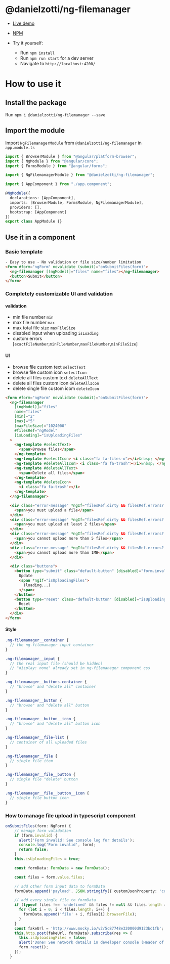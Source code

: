 # @danielzotti/ng-filemanager

- [Live demo](https://danielzotti.github.io/ng-filemanager)

- [NPM](https://www.npmjs.com/package/@danielzotti/ng-filemanager)

- Try it yourself:
  - Run `npm install`
  - Run `npm run start` for a dev server
  - Navigate to `http://localhost:4200/`

# How to use it

## Install the package

Run `npm i @danielzotti/ng-filemanager --save`

## Import the module

Import `NgFilemanagerModule` from `@danielzotti/ng-filemanager` in `app.module.ts`

```typescript
import { BrowserModule } from "@angular/platform-browser";
import { NgModule } from "@angular/core";
import { FormsModule } from "@angular/forms";

import { NgFilemanagerModule } from "@danielzotti/ng-filemanager";

import { AppComponent } from "./app.component";

@NgModule({
  declarations: [AppComponent],
  imports: [BrowserModule, FormsModule, NgFilemanagerModule],
  providers: [],
  bootstrap: [AppComponent]
})
export class AppModule {}
```

## Use it in a component

### Basic template

```html
- Easy to use - No validation or file size/number limitation
<form #form="ngForm" novalidate (submit)="onSubmitFiles(form)">
  <ng-filemanager [(ngModel)]="files" name="files"></ng-filemanager>
  <button>Submit</button>
</form>
```

### Completely customizable UI and validation

#### validation

- min file number `min`
- max file number `max`
- max total file size `maxFileSize`
- disabled input when uploading `isLoading`
- custom errors [`exactFileNumber`,`minFileNumber`,`maxFileNumber`,`minFileSize`]

#### UI

- browse file custom text `selectText`
- browse file custom icon `selectIcon`
- delete all files custom text `deleteAllText`
- delete all files custom icon `deleteAllIcon`
- delete single file custom icom `deleteIcon`

```html
<form #form="ngForm" novalidate (submit)="onSubmitFiles(form)">
  <ng-filemanager
    [(ngModel)]="files"
    name="files"
    [min]="2"
    [max]="5"
    [maxFileSize]="1024000"
    #filesRef="ngModel"
    [isLoading]="isUploadingFiles"
  >
    <ng-template #selectText>
      <span>Browse files</span>
    </ng-template>
    <ng-template #selectIcon> <i class="fa fa-files-o"></i>&nbsp; </ng-template>
    <ng-template #deleteAllIcon> <i class="fa fa-trash"></i>&nbsp; </ng-template>
    <ng-template #deleteAllText>
      <span>Delete all files</span>
    </ng-template>
    <ng-template #deleteIcon>
      <i class="fa fa-trash"></i>
    </ng-template>
  </ng-filemanager>

  <div class="error-message" *ngIf="filesRef.dirty && filesRef.errors?.exactFileNumber">
    <span>you must upload a file</span>
  </div>
  <div class="error-message" *ngIf="filesRef.dirty && filesRef.errors?.minFileNumber">
    <span>you must upload at least 2 files</span>
  </div>
  <div class="error-message" *ngIf="filesRef.dirty && filesRef.errors?.maxFileNumber">
    <span>you cannot upload more than 5 files</span>
  </div>
  <div class="error-message" *ngIf="filesRef.dirty && filesRef.errors?.maxFileSize">
    <span>you cannot upload more than 1MB</span>
  </div>

  <div class="buttons">
    <button type="submit" class="default-button" [disabled]="form.invalid || isUploadingFiles">
      Update
      <span *ngIf="isUploadingFiles">
        (loading...)
      </span>
    </button>
    <button type="reset" class="default-button" [disabled]="isUploadingFiles" *ngIf="form.touched">
      Reset
    </button>
  </div>
</form>
```

#### Style

```scss
.ng-filemanager__container {
  // the ng-filemanager input container
}

.ng-filemanager__input {
  // the real input file (should be hidden)
  // "display: none" already set in ng-filemanager component css
}

.ng-filemanager__buttons-container {
  // "browse" and "delete all" container
}

.ng-filemanager__button {
  // "browse" and "delete all" button
}

.ng-filemanager__button__icon {
  // "browse" and "delete all" button icon
}

.ng-filemanager__file-list {
  // container of all uploaded files
}

.ng-filemanager__file {
  // single file item
}

.ng-filemanager__file__button {
  // single file "delete" button
}

.ng-filemanager__file__button__icon {
  // single file button icon
}
```

### How to manage file upload in typescript component

```typescript
onSubmitFiles(form: NgForm) {
    // manage form validation
    if (form.invalid) {
      alert('Form invalid! See console log for details');
      console.log('Form invalid', form);
      return false;
    }
    this.isUploadingFiles = true;

    const formData: FormData = new FormData();

    const files = form.value.files;

    // add other form input data to formData
    formData.append('payload', JSON.stringify({ customJsonProperty: 'customValue' }));

    // add every single file to formData
    if (typeof files !== 'undefined' && files != null && files.length > 0) {
      for (let i = 0; i < files.length; i++) {
        formData.append('file' + i, files[i].browserFile);
      }
    }
    const fakeUrl = 'http://www.mocky.io/v2/5c87748e320000d9123bd1fb';
    this.http.post(fakeUrl, formData).subscribe(res => {
      this.isUploadingFiles = false;
      alert('Done! See network details in developer console (Header of https://www.mocky.io/v2/5c87748e320000d9123bd1fb)');
      form.reset();
    });
  }
```
